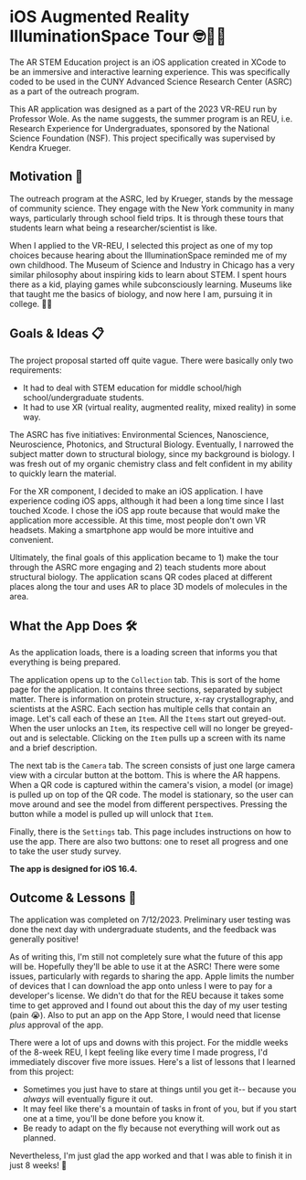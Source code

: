 # iOS Augmented Reality IlluminationSpace Tour 🤓📱🧬

The AR STEM Education project is an iOS application created in XCode to be an immersive and interactive learning experience. This was specifically coded to be used in the CUNY Advanced Science Research Center (ASRC) as a part of the outreach program. 

This AR application was designed as a part of the 2023 VR-REU run by Professor Wole. As the name suggests, the summer program is an REU, i.e. Research Experience for Undergraduates, sponsored by the National Science Foundation (NSF). This project specifically was supervised by Kendra Krueger. 

## Motivation 💭

The outreach program at the ASRC, led by Krueger, stands by the message of community science. They engage with the New York community in many ways, particularly through school field trips. It is through these tours that students learn what being a researcher/scientist is like. 

When I applied to the VR-REU, I selected this project as one of my top choices because hearing about the IlluminationSpace reminded me of my own childhood. The Museum of Science and Industry in Chicago has a very similar philosophy about inspiring kids to learn about STEM. I spent hours there as a kid, playing games while subconsciously learning. Museums like that taught me the basics of biology, and now here I am, pursuing it in college. 🫶🏼

## Goals & Ideas 📋

The project proposal started off quite vague. There were basically only two requirements:
- It had to deal with STEM education for middle school/high school/undergraduate students.
- It had to use XR (virtual reality, augmented reality, mixed reality) in some way.

The ASRC has five initiatives: Environmental Sciences, Nanoscience, Neuroscience, Photonics, and Structural Biology. Eventually, I narrowed the subject matter down to structural biology, since my background is biology. I was fresh out of my organic chemistry class and felt confident in my ability to quickly learn the material. 

For the XR component, I decided to make an iOS application. I have experience coding iOS apps, although it had been a long time since I last touched Xcode. I chose the iOS app route because that would make the application more accessible. At this time, most people don't own VR headsets. Making a smartphone app would be more intuitive and convenient.

Ultimately, the final goals of this application became to 1) make the tour through the ASRC more engaging and 2) teach students more about structural biology. The application scans QR codes placed at different places along the tour and uses AR to place 3D models of molecules in the area. 

## What the App Does 🛠️

As the application loads, there is a loading screen that informs you that everything is being prepared. 

The application opens up to the `Collection` tab. This is sort of the home page for the application. It contains three sections, separated by subject matter. There is information on protein structure, x-ray crystallography, and scientists at the ASRC. Each section has multiple cells that contain an image. Let's call each of these an `Item`. All the `Items` start out greyed-out. When the user unlocks an `Item`, its respective cell will no longer be greyed-out and is selectable. Clicking on the `Item` pulls up a screen with its name and a brief description.

The next tab is the `Camera` tab. The screen consists of just one large camera view with a circular button at the bottom. This is where the AR happens. When a QR code is captured within the camera's vision, a model (or image) is pulled up on top of the QR code. The model is stationary, so the user can move around and see the model from different perspectives. Pressing the button while a model is pulled up will unlock that `Item`.

Finally, there is the `Settings` tab. This page includes instructions on how to use the app. There are also two buttons: one to reset all progress and one to take the user study survey. 

**The app is designed for iOS 16.4.** 

## Outcome & Lessons 🧠

The application was completed on 7/12/2023. Preliminary user testing was done the next day with undergraduate students, and the feedback was generally positive! 

As of writing this, I'm still not completely sure what the future of this app will be. Hopefully they'll be able to use it at the ASRC! There were some issues, particularly with regards to sharing the app. Apple limits the number of devices that I can download the app onto unless I were to pay for a developer's license. We didn't do that for the REU because it takes some time to get approved and I found out about this the day of my user testing (pain 😭). Also to put an app on the App Store, I would need that license *plus* approval of the app. 

There were a lot of ups and downs with this project. For the middle weeks of the 8-week REU, I kept feeling like every time I made progress, I'd immediately discover five more issues. Here's a list of lessons that I learned from this project:
- Sometimes you just have to stare at things until you get it-- because you *always* will eventually figure it out.
- It may feel like there's a mountain of tasks in front of you, but if you start one at a time, you'll be done before you know it.
- Be ready to adapt on the fly because not everything will work out as planned.

Nevertheless, I'm just glad the app worked and that I was able to finish it in just 8 weeks! 🥳
